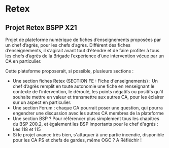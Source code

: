 # Retex
## Projet Retex BSPP X21




Projet de plateforme numérique de fiches d’enseignements proposées par un chef d’agrès, pour les chefs d’agrès. Différent des fiches d’enseignements, il s’agirait avant tout d’étendre et de faire profiter à tous les chefs d’agrès de la Brigade l’expérience d’une intervention vécue par un CA en particulier. 


Cette plateforme proposerait, si possible, plusieurs sections : 
-	Une section fiches Retex (SECTION FE : Fiche d'enseignements) : Un chef d’agrès remplit en toute autonomie une fiche en renseignant le contexte de l’intervention, le déroulé, les points négatifs ou positifs qu’il souhaite mettre en valeur et transmettre aux autres CA, pour les éclairer sur un aspect en particulier. 
-	Une section Forum : chaque CA pourrait poser une question, qui pourra engendrer une discussion avec les autres CA membres de la plateforme
-	Une section BSP ? Pour référencer plus simplement tous les chapitres du BSP 200.2, et également les BSP importants pour le chef d'agrés : Les 118 et 115
-	Si le projet avance très bien, s'attaquer à une partie incendie, disponible pour les CA PS et chefs de gardes, même OGC ? A Réfléchir ! 




